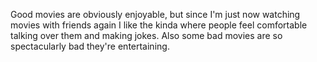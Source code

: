 Good movies are obviously enjoyable, but since I'm just now watching movies with friends again I like the kinda where people feel comfortable talking over them and making jokes. Also some bad movies are so spectacularly bad they're entertaining. 